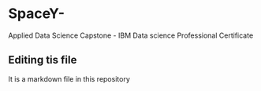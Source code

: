 # SpaceY-
Applied Data Science Capstone - IBM Data science Professional Certificate

## Editing tis file

It is a markdown file in this repository
